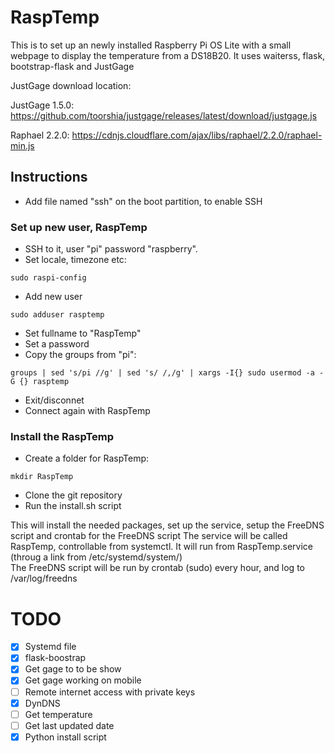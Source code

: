 # RaspTemp
This is to set up an newly installed Raspberry Pi OS Lite with a small webpage to display the temperature from a DS18B20.
It uses waiterss, flask, bootstrap-flask and JustGage

JustGage download location:

JustGage 1.5.0: https://github.com/toorshia/justgage/releases/latest/download/justgage.js

Raphael 2.2.0: https://cdnjs.cloudflare.com/ajax/libs/raphael/2.2.0/raphael-min.js

## Instructions

- Add file named "ssh" on the boot partition, to enable SSH

### Set up new user, RaspTemp
- SSH to it, user "pi" password "raspberry".
- Set locale, timezone etc:
```
sudo raspi-config
```
- Add new user
```
sudo adduser rasptemp
```
- Set fullname to "RaspTemp"
- Set a password
- Copy the groups from "pi":
```
groups | sed 's/pi //g' | sed 's/ /,/g' | xargs -I{} sudo usermod -a -G {} rasptemp
```
- Exit/disconnet
- Connect again with RaspTemp
### Install the RaspTemp
- Create a folder for RaspTemp:
```
mkdir RaspTemp
```
- Clone the git repository
- Run the install.sh script

This will install the needed packages, set up the service, setup the FreeDNS script and crontab for the FreeDNS script
The service will be called RaspTemp, controllable from systemctl. It will run from RaspTemp.service (throug a link from /etc/systemd/system/)  
The FreeDNS script will be run by crontab (sudo) every hour, and log to /var/log/freedns  
 
# TODO
- [x] Systemd file
- [x] flask-boostrap
- [x] Get gage to to be show
- [x] Get gage working on mobile
- [ ] Remote internet access with private keys
- [x] DynDNS
- [ ] Get temperature
- [ ] Get last updated date
- [x] Python install script
